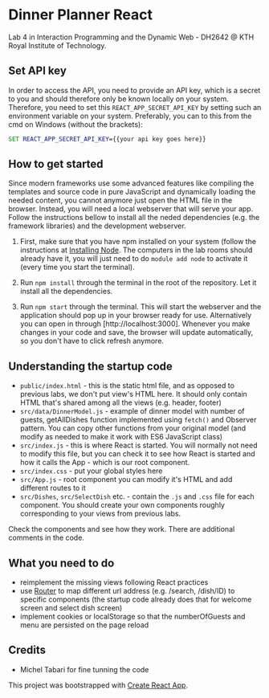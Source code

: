 # Dinner Planner React

Lab 4 in Interaction Programming and the Dynamic Web - DH2642 @ KTH Royal Institute of Technology.

## Set API key

In order to access the API, you need to provide an API key, which is a secret to you and should therefore only be known locally on your system. Therefore, you need to set this `REACT_APP_SECRET_API_KEY` by setting such an environment variable on your system. Preferably, you can to this from the cmd on Windows (without the brackets):

```cmd
SET REACT_APP_SECRET_API_KEY={{your api key goes here}}
```

## How to get started

Since modern frameworks use some advanced features like compiling the templates and source code in pure
JavaScript and dynamically loading the needed content, you cannot anymore just open the HTML file
in the browser. Instead, you will need a local webserver that will serve your app. Follow the instructions
bellow to install all the neded dependencies (e.g. the framework libraries) and the development webserver.

1. First, make sure that you have npm installed on your system (follow the instructions
   at [Installing Node](https://docs.npmjs.com/getting-started/installing-node). The computers in the lab rooms
   should already have it, you will just need to do `module add node` to activate it (every time
   you start the terminal).

2. Run `npm install` through the terminal in the root of the repository. Let it
   install all the dependencies.

3. Run `npm start` through the terminal. This will start the webserver and the application should pop up in your
   browser ready for use. Alternatively you can open in through [http://localhost:3000]. Whenever you make changes in your code and save, the browser will update automatically, so you don't have to click refresh anymore.

## Understanding the startup code

- `public/index.html` - this is the static html file, and as opposed to previous labs, we don't put view's HTML here. It should only contain HTML that's shared among all the views (e.g. header, footer)
- `src/data/DinnerModel.js` - example of dinner model with number of guests, getAllDishes function implemented using `fetch()` and Observer pattern. You can copy other functions from your original model (and modify as needed to make it work with ES6 JavaScript class)
- `src/index.js` - this is where React is started. You will normally not need to modify this file, but you can check it to see how React is started and how it calls the App - which is our root component.
- `src/index.css` - put your global styles here
- `src/App.js` - root component you can modify it's HTML and add different routes to it
- `src/Dishes`, `src/SelectDish` etc. - contain the `.js` and `.css` file for each component. You should create your own components roughly corresponding to your views from previous labs.

Check the components and see how they work. There are additional comments in the code.

## What you need to do

- reimplement the missing views following React practices
- use [Router](https://reacttraining.com/react-router/web/guides/philosophy) to map different url address (e.g. /search, /dish/ID) to specific components (the startup code already does that for welcome screen and select dish screen)
- implement cookies or localStorage so that the numberOfGuests and menu are persisted on the page reload

## Credits

- Michel Tabari for fine tunning the code

This project was bootstrapped with [Create React App](https://github.com/facebookincubator/create-react-app).
